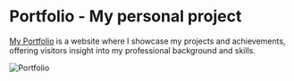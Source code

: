 # Portfolio - My personal project

[My Portfolio](https://porfolio-saba-samuel.netlify.app) is a website where I showcase my projects and achievements, offering visitors insight into my professional background and skills.

![Portfolio](https://ibb.co/kxQg9Rf)
